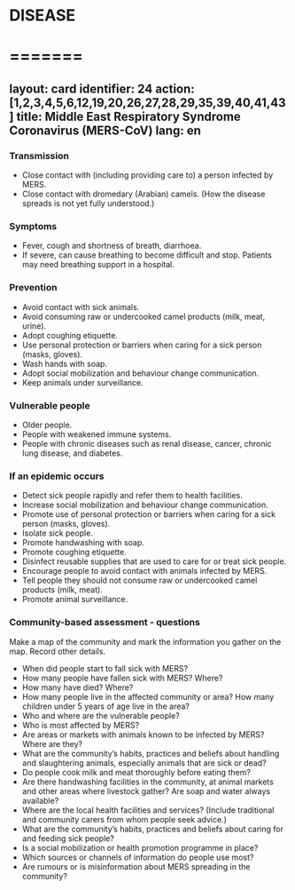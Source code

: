 
# DISEASE #
# ======= #
layout: card
identifier: 24
action: [1,2,3,4,5,6,12,19,20,26,27,28,29,35,39,40,41,43]
title: Middle East Respiratory Syndrome Coronavirus (MERS-CoV)
lang: en
---

### Transmission

- Close contact with (including providing care to) a person infected by MERS. 
- Close contact with dromedary (Arabian) camels. (How the disease spreads is not yet fully understood.)

### Symptoms

- Fever, cough and shortness of breath, diarrhoea. 
- If severe, can cause breathing to become difficult and stop. Patients may need breathing support in a hospital.

### Prevention

- Avoid contact with sick animals. 
- Avoid consuming raw or undercooked camel products (milk, meat, urine).
- Adopt coughing etiquette.
- Use personal protection or barriers when caring for a sick person (masks, gloves). 
- Wash hands with soap.
- Adopt social mobilization and behaviour change communication. 
- Keep animals under surveillance.

### Vulnerable people

- Older people. 
- People with weakened immune systems. 
- People with chronic diseases such as renal disease, cancer, chronic lung disease, and diabetes.

### If an epidemic occurs

- Detect sick people rapidly and refer them to health facilities. 
- Increase social mobilization and behaviour change communication. 
- Promote use of personal protection or barriers when caring for a sick person (masks, gloves). 
- Isolate sick people.
- Promote handwashing with soap. 
- Promote coughing etiquette. 
- Disinfect reusable supplies that are used to care for or treat sick people. 
- Encourage people to avoid contact with animals infected by MERS.
- Tell people they should not consume raw or undercooked camel products (milk, meat).
- Promote animal surveillance.

### Community-based assessment - questions

Make a map of the community and mark the information you gather on the map. Record other details.
- When did people start to fall sick with MERS? 
- How many people have fallen sick with MERS? Where? 
- How many have died? Where? 
- How many people live in the affected community or area? How many children under 5 years of age live in the area? 
- Who and where are the vulnerable people? 
- Who is most affected by MERS?
-	Are areas or markets with animals known to be infected by MERS? Where are they? 
- What are the community’s habits, practices and beliefs about handling and slaughtering animals, especially animals that are sick or dead? 
- Do people cook milk and meat thoroughly before eating them? 
- Are there handwashing facilities in the community, at animal markets and other areas where livestock gather? Are soap and water always available? 
-	Where are the local health facilities and services? (Include traditional and community carers from whom people seek advice.) 
- What are the community’s habits, practices and beliefs about caring for and feeding sick people? 
- Is a social mobilization or health promotion programme in place? 
- Which sources or channels of information do people use most? 
- Are rumours or is misinformation about MERS spreading in the community? 
